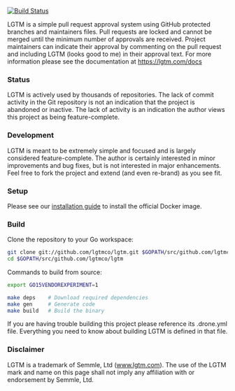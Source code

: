 [![Build Status](http://beta.drone.io/api/badges/lgtmco/lgtm/status.svg)](http://beta.drone.io/lgtmco/lgtm)

LGTM is a simple pull request approval system using GitHub protected branches and maintainers files. Pull requests are locked and cannot be merged until the minimum number of approvals are received. Project maintainers can indicate their approval by commenting on the pull request and including LGTM (looks good to me) in their approval text. For more information please see the documentation at https://lgtm.com/docs

### Status

LGTM is actively used by thousands of repositories. The lack of commit activity in the Git repository is not an indication that the project is abandoned or inactive. The lack of activity is an indication the author views this project as being feature-complete.

### Development

LGTM is meant to be extremely simple and focused and is largely considered feature-complete. The author is certainly interested in minor improvements and bug fixes, but is not interested in major enhancements. Feel free to fork the project and extend (and even re-brand) as you see fit.

### Setup

Please see our [installation guide](https://lgtm.com/docs/install/) to install the official Docker image.

### Build

Clone the repository to your Go workspace:

```sh
git clone git://github.com/lgtmco/lgtm.git $GOPATH/src/github.com/lgtmco/lgtm
cd $GOPATH/src/github.com/lgtmco/lgtm
```

Commands to build from source:

```sh
export GO15VENDOREXPERIMENT=1

make deps    # Download required dependencies
make gen     # Generate code
make build   # Build the binary
```

If you are having trouble building this project please reference its .drone.yml file. Everything you need to know about building LGTM is defined in that file.

### Disclaimer

LGTM is a trademark of Semmle, Ltd (www.lgtm.com). The use of the LGTM mark and name on this page shall not imply any affiliation with or endorsement by Semmle, Ltd.
